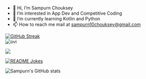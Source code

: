- 👋 Hi, I’m Sampurn Chouksey
- 👀 I’m interested in App Dev and Competitive Coding
- 🌱 I’m currently learning Kotlin and Python
- 📫 How to reach me mail at sampurn10chouksey@gmail.com

[![GitHub Streak](https://streak-stats.demolab.com?user=Sampurn44&theme=python-dark&date_format=M%20j%5B%2C%20Y%5D)](https://git.io/streak-stats)  
<img src="https://github-readme-stats.vercel.app/api/top-langs?username=Sampurn44&show_icons=true&locale=en&layout=compact&theme=chartreuse-dark" alt="ovi" />


<img src="https://github-profile-trophy.vercel.app/?username=Sampurn44&theme=juicyfresh&no-bg=true" />



<a href="https://readme-jokes.vercel.app"><img align="center" src="https://readme-jokes.vercel.app/api" alt="README Jokes"></a>




![Sampurn's GitHub stats](https://github-readme-stats.vercel.app/api?username=Sampurn44&show_icons=true&theme=tokyonight)








<!---
Sampurn44/Sampurn44 is a ✨ special ✨ repository because its `README.md` (this file) appears on your GitHub profile.
You can click the Preview link to take a look at your changes.
--->
